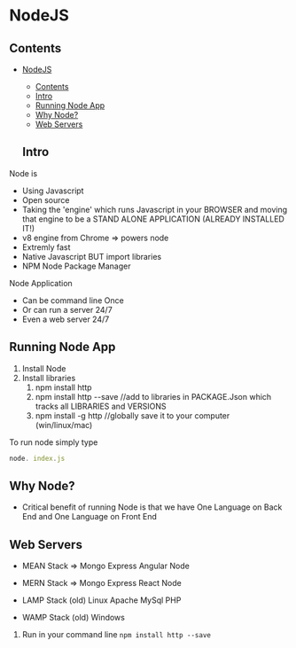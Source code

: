 # NodeJS

## Contents


- [NodeJS](#nodejs)
  - [Contents](#contents)
  - [Intro](#intro)
  - [Running Node App](#running-node-app)
  - [Why Node?](#why-node)
  - [Web Servers](#web-servers)
  

  ## Intro

Node is 

- Using Javascript
- Open source
- Taking the 'engine' which runs Javascript in your BROWSER and moving that engine to be a STAND ALONE APPLICATION (ALREADY INSTALLED IT!)
- v8 engine from Chrome => powers node
- Extremly fast
- Native Javascript BUT import libraries
- NPM Node Package Manager

Node Application 

- Can be command line Once
- Or can run a server 24/7
- Even a web server 24/7

## Running Node App

1. Install Node
2. Install libraries
   1. npm install http
   2. npm install http --save //add to libraries in PACKAGE.Json which tracks all LIBRARIES and VERSIONS
   3. npm install -g http     //globally save it to your computer (win/linux/mac)

To run node simply type

```js
node. index.js
```

##  Why Node?

- Critical benefit of running Node is that we have One Language on Back End and One Language on Front End

## Web Servers

- MEAN Stack => Mongo Express Angular Node
- MERN Stack => Mongo Express React Node

- LAMP Stack (old) Linux Apache MySql PHP
- WAMP Stack (old) Windows 


1. Run in your command line ```npm install http --save```
